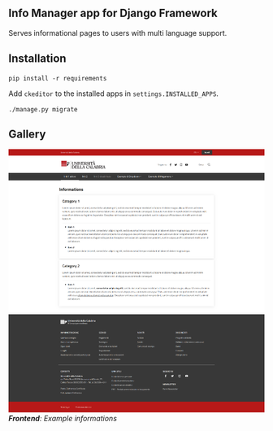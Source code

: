 Info Manager app for Django Framework
-------------------------------------
Serves informational pages to users with multi language support.

Installation
------------

````
pip install -r requirements
````
Add `ckeditor` to the installed apps in `settings.INSTALLED_APPS`.

````
./manage.py migrate
````

Gallery
--------
![Home](data/gallery/screenshot_1.png)
_**Frontend**: Example informations_
